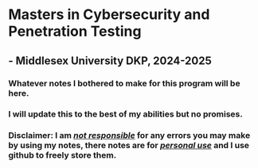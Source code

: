 # **Masters in Cybersecurity and Penetration Testing**
## **- Middlesex University DKP, 2024-2025**

### Whatever notes I bothered to make for this program will be here.
### I will update this to the best of my abilities but no promises.
### Disclaimer: I am <ins>***not responsible***</ins> for any errors you may make by using my notes, there notes are for <ins>***personal use***</ins> and I use github to freely store them.
